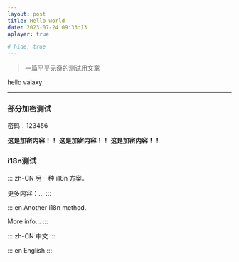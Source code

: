 ```yaml
---
layout: post
title: Hello world
date: 2023-07-24 09:33:13
aplayer: true

# hide: true 
---
```


>一篇平平无奇的测试用文章

<!-- more -->

hello valaxy

-----

### 部分加密测试
密码：123456
<!-- valaxy-encrypt-start:123456 -->
**这是加密内容！！**
**这是加密内容！！** 
**这是加密内容！！** 
<!-- valaxy-encrypt-end -->

### i18n测试

::: zh-CN
另一种 i18n 方案。

更多内容：...
:::

::: en
Another i18n method.

More info...
:::

::: zh-CN
中文
:::

::: en
English
:::